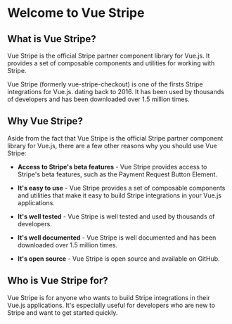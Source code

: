# Welcome to Vue Stripe

## What is Vue Stripe?

Vue Stripe is the official Stripe partner component library for Vue.js. It provides a set of composable components and utilities for working with Stripe.

Vue Stripe (formerly vue-stripe-checkout) is one of the firsts Stripe integrations for Vue.js. dating back to 2016. It has been used by thousands of developers and has been downloaded over 1.5 million times.

## Why Vue Stripe?

Aside from the fact that Vue Stripe is the official Stripe partner component library for Vue.js, there are a few other reasons why you should use Vue Stripe:

- **Access to Stripe's beta features** - Vue Stripe provides access to Stripe's beta features, such as the Payment Request Button Element.

- **It's easy to use** - Vue Stripe provides a set of composable components and utilities that make it easy to build Stripe integrations in your Vue.js applications.

- **It's well tested** - Vue Stripe is well tested and used by thousands of developers.

- **It's well documented** - Vue Stripe is well documented and has been downloaded over 1.5 million times.

- **It's open source** - Vue Stripe is open source and available on GitHub.

## Who is Vue Stripe for?

Vue Stripe is for anyone who wants to build Stripe integrations in their Vue.js applications. It's especially useful for developers who are new to Stripe and want to get started quickly.
